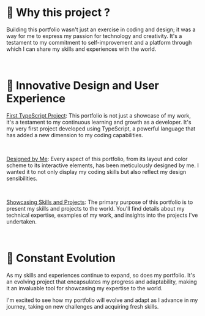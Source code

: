 # 📌 Why this project ?

Building this portfolio wasn't just an exercise in coding and design; it was a way for me to express my passion for technology and creativity. It's a testament to my commitment to self-improvement and a platform through which I can share my skills and experiences with the world.

&nbsp;

# 📝 Innovative Design and User Experience

<u>First TypeScript Project</u>: This portfolio is not just a showcase of my work, it's a testament to my continuous learning and growth as a developer. It's my very first project developed using TypeScript, a powerful language that has added a new dimension to my coding capabilities.

&nbsp;

<u>Designed by Me</u>: Every aspect of this portfolio, from its layout and color scheme to its interactive elements, has been meticulously designed by me. I wanted it to not only display my coding skills but also reflect my design sensibilities.

&nbsp;

<u>Showcasing Skills and Projects</u>: The primary purpose of this portfolio is to present my skills and projects to the world. You'll find details about my technical expertise, examples of my work, and insights into the projects I've undertaken.

&nbsp;

# 🚀 Constant Evolution

As my skills and experiences continue to expand, so does my portfolio. It's an evolving project that encapsulates my progress and adaptability, making it an invaluable tool for showcasing my expertise to the world.

I'm excited to see how my portfolio will evolve and adapt as I advance in my journey, taking on new challenges and acquiring fresh skills.